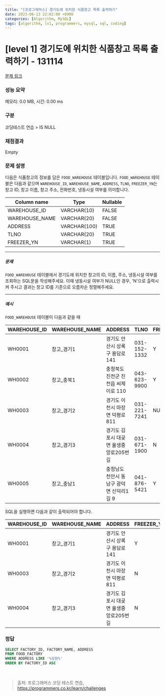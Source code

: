 ```yaml
---
title: "[프로그래머스] 경기도에 위치한 식품창고 목록 출력하기"
date: 2023-06-13 22:02:00 +0900
categories: [Algorithm, MySQL]
tags: [algorithm, lv1, programmers, mysql, sql, coding]
---
```


# [level 1] 경기도에 위치한 식품창고 목록 출력하기 - 131114

[문제 링크](https://school.programmers.co.kr/learn/courses/30/lessons/131114)

### 성능 요약

메모리: 0.0 MB, 시간: 0.00 ms

### 구분

코딩테스트 연습 > IS NULL

### 채점결과

Empty

### 문제 설명

<p>다음은 식품창고의 정보를 담은 <code>FOOD_WAREHOUSE</code> 테이블입니다. <code>FOOD_WAREHOUSE</code> 테이블은 다음과 같으며 <code>WAREHOUSE_ID</code>, <code>WAREHOUSE_NAME</code>, <code>ADDRESS</code>, <code>TLNO</code>, <code>FREEZER_YN</code>는 창고 ID, 창고 이름, 창고 주소, 전화번호, 냉동시설 여부를 의미합니다.</p>

| Column name    | Type         | Nullable |
|----------------|--------------|----------|
| WAREHOUSE_ID   | VARCHAR(10)  | FALSE    |
| WAREHOUSE_NAME | VARCHAR(20)  | FALSE    |
| ADDRESS        | VARCHAR(100) | TRUE     |
| TLNO           | VARCHAR(20)  | TRUE     |
| FREEZER_YN     | VARCHAR(1)   | TRUE     |

<hr>

<h5>문제</h5>

<p><code>FOOD_WAREHOUSE</code> 테이블에서 경기도에 위치한 창고의 ID, 이름, 주소, 냉동시설 여부를 조회하는 SQL문을 작성해주세요. 이때 냉동시설 여부가 NULL인 경우, 'N'으로 출력시켜 주시고 결과는 창고 ID를 기준으로 오름차순 정렬해주세요.</p>

<hr>

<h5>예시</h5>

<p><code>FOOD_WAREHOUSE</code> 테이블이 다음과 같을 때</p>

| WAREHOUSE_ID | WAREHOUSE_NAME | ADDRESS                  | TLNO         | FREEZER_YN |
|--------------|----------------|--------------------------|--------------|------------|
| WH0001       | 창고_경기1         | 경기도 안산시 상록구 용담로 141      | 031-152-1332 | Y          |
| WH0002       | 창고_충북1         | 충청북도 진천군 진천읍 씨제이로 110    | 043-623-9900 | Y          |
| WH0003       | 창고_경기2         | 경기도 이천시 마장면 덕평로 811      | 031-221-7241 | NULL       |
| WH0004       | 창고_경기3         | 경기도 김포시 대곶면 율생중앙로205번길   | 031-671-1900 | N          |
| WH0005       | 창고_충남1         | 충청남도 천안시 동남구 광덕면 신덕리1길 9 | 041-876-5421 | Y          |

<p>SQL을 실행하면 다음과 같이 출력되어야 합니다.</p>

| WAREHOUSE_ID | WAREHOUSE_NAME | ADDRESS                | FREEZER_YN |
|--------------|----------------|------------------------|------------|
| WH0001       | 창고_경기1         | 경기도 안산시 상록구 용담로 141    | Y          |
| WH0003       | 창고_경기2         | 경기도 이천시 마장면 덕평로 811    | N          |
| WH0004       | 창고_경기3         | 경기도 김포시 대곶면 율생중앙로205번길 | N          |

### 정답

```sql
SELECT FACTORY_ID, FACTORY_NAME, ADDRESS
FROM FOOD_FACTORY
WHERE ADDRESS LIKE '%강원%'
ORDER BY FACTORY_ID ASC
```

<br>

> 출처: 프로그래머스 코딩 테스트 연습, https://programmers.co.kr/learn/challenges
